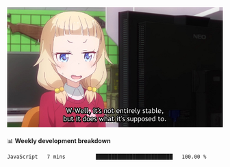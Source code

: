 
<img src="https://github.com/littletsu/littletsu/blob/master/1657399894054.jpg?raw=true"><br>
-------

📊 **Weekly development breakdown**
<!--START_SECTION:waka-->

```text
JavaScript   7 mins          █████████████████████████   100.00 %
```

<!--END_SECTION:waka-->
